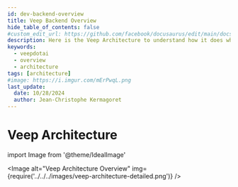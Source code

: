 ```yaml
---
id: dev-backend-overview
title: Veep Backend Overview
hide_table_of_contents: false
#custom_edit_url: https://github.com/facebook/docusaurus/edit/main/docs/api-doc-markdown.md
description: Here is the Veep Architecture to understand how it does what it does
keywords:
  - veepdotai
  - overview
  - architecture
tags: [architecture]
#image: https://i.imgur.com/mErPwqL.png
last_update:
  date: 10/28/2024
  author: Jean-Christophe Kermagoret
---
```


# Veep Architecture

<div class="zoom">

import Image from '@theme/IdealImage'

<Image alt="Veep Architecture Overview" img={require('../../../images/veep-architecture-detailed.png')} />

</div>
